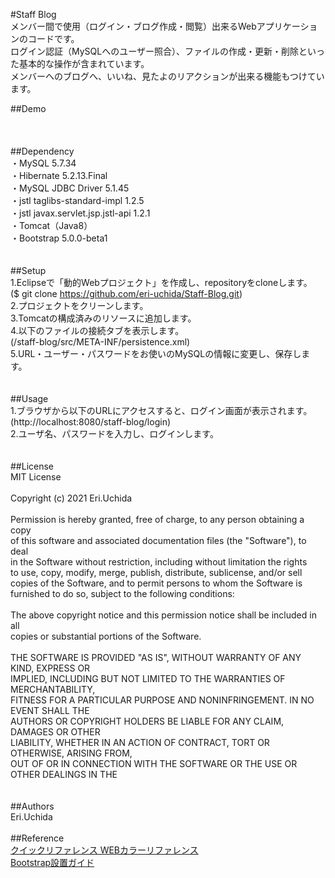 #Staff Blog<br/>
メンバー間で使用（ログイン・ブログ作成・閲覧）出来るWebアプリケーションのコードです。<br/>
ログイン認証（MySQLへのユーザー照合）、ファイルの作成・更新・削除といった基本的な操作が含まれています。<br/>
メンバーへのブログへ、いいね、見たよのリアクションが出来る機能もつけています。<br/>

##Demo<br/>
<br/>
<br/>
<br/>
##Dependency<br/>
・MySQL 5.7.34<br/>
・Hibernate 5.2.13.Final<br/>
・MySQL JDBC Driver 5.1.45<br/>
・jstl taglibs-standard-impl 1.2.5<br/>
・jstl javax.servlet.jsp.jstl-api 1.2.1<br/>
・Tomcat（Java8）<br/>
・Bootstrap 5.0.0-beta1<br/>
<br/>
<br/>
##Setup<br/>
1.Eclipseで「動的Webプロジェクト」を作成し、repositoryをcloneします。<br/>
($ git clone https://github.com/eri-uchida/Staff-Blog.git)<br/>
2.プロジェクトをクリーンします。<br/>
3.Tomcatの構成済みのリソースに追加します。<br/>
4.以下のファイルの接続タブを表示します。<br/>
(/staff-blog/src/META-INF/persistence.xml)<br/>
5.URL・ユーザー・パスワードをお使いのMySQLの情報に変更し、保存します。<br/>
<br/>
<br/>
##Usage<br/>
1.ブラウザから以下のURLにアクセスすると、ログイン画面が表示されます。<br/>
(http://localhost:8080/staff-blog/login)<br/>
2.ユーザ名、パスワードを入力し、ログインします。<br/>
<br/>
<br/>
##License<br/>
MIT License<br/>
<br/>
Copyright (c) 2021 Eri.Uchida<br/>
<br/>
Permission is hereby granted, free of charge, to any person obtaining a copy<br/>
of this software and associated documentation files (the "Software"), to deal<br/>
in the Software without restriction, including without limitation the rights<br/>
to use, copy, modify, merge, publish, distribute, sublicense, and/or sell<br/>
copies of the Software, and to permit persons to whom the Software is<br/>
furnished to do so, subject to the following conditions:<br/>
<br/>
The above copyright notice and this permission notice shall be included in all<br/>
copies or substantial portions of the Software.<br/>
<br/>
THE SOFTWARE IS PROVIDED "AS IS", WITHOUT WARRANTY OF ANY KIND, EXPRESS OR<br/>
IMPLIED, INCLUDING BUT NOT LIMITED TO THE WARRANTIES OF MERCHANTABILITY,<br/>
FITNESS FOR A PARTICULAR PURPOSE AND NONINFRINGEMENT. IN NO EVENT SHALL THE<br/>
AUTHORS OR COPYRIGHT HOLDERS BE LIABLE FOR ANY CLAIM, DAMAGES OR OTHER<br/>
LIABILITY, WHETHER IN AN ACTION OF CONTRACT, TORT OR OTHERWISE, ARISING FROM,<br/>
OUT OF OR IN CONNECTION WITH THE SOFTWARE OR THE USE OR OTHER DEALINGS IN THE<br/>
<br/>
<br/>
##Authors<br/>
Eri.Uchida<br/>
<br/>
##Reference<br/>
[クイックリファレンス WEBカラーリファレンス](http://www.htmq.com/color/colorname.shtml)<br/>
[Bootstrap設置ガイド](https://bootstrap-guide.com/outline)<br/>
<br/>
